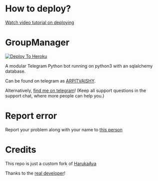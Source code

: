 # How to deploy?
[Watch video tutorial on deploying](https://youtu.be/gXXFpTAk6Vo)

# GroupManager

[![Deploy To Heroku](https://www.herokucdn.com/deploy/button.svg)](https://dashboard.heroku.com/new?template=https%3A%2F%2Fgithub.com%2Fxditya%2Fgroupmanager)

A modular Telegram Python bot running on python3 with an sqlalchemy database.

Can be found on telegram as [ARPITVAISHY](https://t.me/TheAVBot).

Alternatively, [find me on telegram](https://t.me/Cosmosify)! (Keep all support questions in the support chat, where more people can help you.)


# Report error
Report your problem along with your name to [this person](https://t.me/Cosmosify)

# Credits
This repo is just a custom fork of [HarukaAya](https://gitlab.com/HarukaNetwork/OSS/HarukaAya)

Thanks to the [real developer](https://t.me/RealAkito)!
